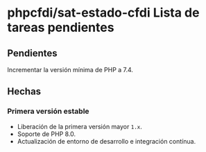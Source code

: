 # phpcfdi/sat-estado-cfdi Lista de tareas pendientes

## Pendientes

Incrementar la versión mínima de PHP a 7.4.

## Hechas

### Primera versión estable

- Liberación de la primera versión mayor `1.x`.
- Soporte de PHP 8.0.
- Actualización de entorno de desarrollo e integración contínua.
